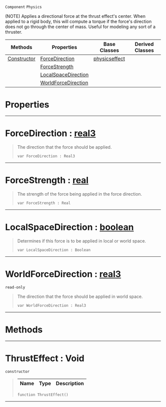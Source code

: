  `Component` `Physics`



(NOTE) Applies a directional force at the thrust effect's center. When applied to a rigid body, this will compute a torque if the force's direction does not go through the center of mass. Useful for modeling any sort of a thruster.

|Methods|Properties|Base Classes|Derived Classes|
|---|---|---|---|
|[ Constructor](https://github.com/zeroengineteam/ZeroDocs/blob/master/code_reference/class_reference/thrusteffect.markdown#thrusteffect-void)|[ ForceDirection](https://github.com/zeroengineteam/ZeroDocs/blob/master/code_reference/class_reference/thrusteffect.markdown#forcedirection-zero-engi)|[physicseffect](https://github.com/zeroengineteam/ZeroDocs/blob/master/code_reference/class_reference/physicseffect.markdown)| |
| |[ ForceStrength](https://github.com/zeroengineteam/ZeroDocs/blob/master/code_reference/class_reference/thrusteffect.markdown#forcestrength-zero-engin)| | |
| |[ LocalSpaceDirection](https://github.com/zeroengineteam/ZeroDocs/blob/master/code_reference/class_reference/thrusteffect.markdown#localspacedirection-zero)| | |
| |[ WorldForceDirection](https://github.com/zeroengineteam/ZeroDocs/blob/master/code_reference/class_reference/thrusteffect.markdown#worldforcedirection-zero)| | |


 #  Properties


---  
 #  ForceDirection : [real3](https://github.com/zeroengineteam/ZeroDocs/blob/master/code_reference/zilch_base_types/real3.markdown)

> The direction that the force should be applied.
> ``` lang=cpp, name=Zilch
> var ForceDirection : Real3


---  
 #  ForceStrength : [real](https://github.com/zeroengineteam/ZeroDocs/blob/master/code_reference/zilch_base_types/real.markdown)

> The strength of the force being applied in the force direction.
> ``` lang=cpp, name=Zilch
> var ForceStrength : Real


---  
 #  LocalSpaceDirection : [boolean](https://github.com/zeroengineteam/ZeroDocs/blob/master/code_reference/zilch_base_types/boolean.markdown)

> Determines if this force is to be applied in local or world space.
> ``` lang=cpp, name=Zilch
> var LocalSpaceDirection : Boolean


---  
 #  WorldForceDirection : [real3](https://github.com/zeroengineteam/ZeroDocs/blob/master/code_reference/zilch_base_types/real3.markdown)

 `read-only`

> The direction that the force should be applied in world space.
> ``` lang=cpp, name=Zilch
> var WorldForceDirection : Real3


---  
 #  Methods


---  
 #  ThrustEffect : Void

 `constructor`

> 
> |Name|Type|Description|
> |---|---|---|
> ``` lang=cpp, name=Zilch
> function ThrustEffect()
> ``` 


---  
 

 